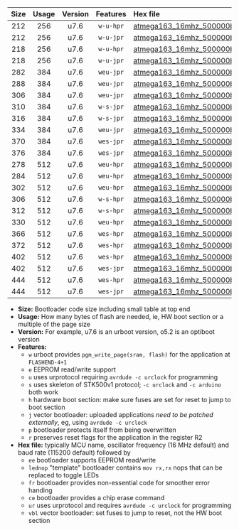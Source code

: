 |Size|Usage|Version|Features|Hex file|
|:-:|:-:|:-:|:-:|:--|
|212|256|u7.6|`w-u-hpr`|[atmega163_16mhz_500000bps_ur.hex](https://raw.githubusercontent.com/stefanrueger/urboot/main/bootloaders/atmega163/fcpu_16mhz/500000_bps/atmega163_16mhz_500000bps_ur.hex)|
|212|256|u7.6|`w-u-jpr`|[atmega163_16mhz_500000bps_ur_vbl.hex](https://raw.githubusercontent.com/stefanrueger/urboot/main/bootloaders/atmega163/fcpu_16mhz/500000_bps/atmega163_16mhz_500000bps_ur_vbl.hex)|
|218|256|u7.6|`w-u-hpr`|[atmega163_16mhz_500000bps_lednop_ur.hex](https://raw.githubusercontent.com/stefanrueger/urboot/main/bootloaders/atmega163/fcpu_16mhz/500000_bps/atmega163_16mhz_500000bps_lednop_ur.hex)|
|218|256|u7.6|`w-u-jpr`|[atmega163_16mhz_500000bps_lednop_ur_vbl.hex](https://raw.githubusercontent.com/stefanrueger/urboot/main/bootloaders/atmega163/fcpu_16mhz/500000_bps/atmega163_16mhz_500000bps_lednop_ur_vbl.hex)|
|282|384|u7.6|`weu-jpr`|[atmega163_16mhz_500000bps_ee_ur_vbl.hex](https://raw.githubusercontent.com/stefanrueger/urboot/main/bootloaders/atmega163/fcpu_16mhz/500000_bps/atmega163_16mhz_500000bps_ee_ur_vbl.hex)|
|288|384|u7.6|`weu-jpr`|[atmega163_16mhz_500000bps_ee_lednop_ur_vbl.hex](https://raw.githubusercontent.com/stefanrueger/urboot/main/bootloaders/atmega163/fcpu_16mhz/500000_bps/atmega163_16mhz_500000bps_ee_lednop_ur_vbl.hex)|
|306|384|u7.6|`weu-jpr`|[atmega163_16mhz_500000bps_ee_lednop_fr_ur_vbl.hex](https://raw.githubusercontent.com/stefanrueger/urboot/main/bootloaders/atmega163/fcpu_16mhz/500000_bps/atmega163_16mhz_500000bps_ee_lednop_fr_ur_vbl.hex)|
|310|384|u7.6|`w-s-jpr`|[atmega163_16mhz_500000bps_vbl.hex](https://raw.githubusercontent.com/stefanrueger/urboot/main/bootloaders/atmega163/fcpu_16mhz/500000_bps/atmega163_16mhz_500000bps_vbl.hex)|
|316|384|u7.6|`w-s-jpr`|[atmega163_16mhz_500000bps_lednop_vbl.hex](https://raw.githubusercontent.com/stefanrueger/urboot/main/bootloaders/atmega163/fcpu_16mhz/500000_bps/atmega163_16mhz_500000bps_lednop_vbl.hex)|
|334|384|u7.6|`weu-jpr`|[atmega163_16mhz_500000bps_ee_lednop_fr_ce_ur_vbl.hex](https://raw.githubusercontent.com/stefanrueger/urboot/main/bootloaders/atmega163/fcpu_16mhz/500000_bps/atmega163_16mhz_500000bps_ee_lednop_fr_ce_ur_vbl.hex)|
|370|384|u7.6|`wes-jpr`|[atmega163_16mhz_500000bps_ee_vbl.hex](https://raw.githubusercontent.com/stefanrueger/urboot/main/bootloaders/atmega163/fcpu_16mhz/500000_bps/atmega163_16mhz_500000bps_ee_vbl.hex)|
|376|384|u7.6|`wes-jpr`|[atmega163_16mhz_500000bps_ee_lednop_vbl.hex](https://raw.githubusercontent.com/stefanrueger/urboot/main/bootloaders/atmega163/fcpu_16mhz/500000_bps/atmega163_16mhz_500000bps_ee_lednop_vbl.hex)|
|278|512|u7.6|`weu-hpr`|[atmega163_16mhz_500000bps_ee_ur.hex](https://raw.githubusercontent.com/stefanrueger/urboot/main/bootloaders/atmega163/fcpu_16mhz/500000_bps/atmega163_16mhz_500000bps_ee_ur.hex)|
|284|512|u7.6|`weu-hpr`|[atmega163_16mhz_500000bps_ee_lednop_ur.hex](https://raw.githubusercontent.com/stefanrueger/urboot/main/bootloaders/atmega163/fcpu_16mhz/500000_bps/atmega163_16mhz_500000bps_ee_lednop_ur.hex)|
|302|512|u7.6|`weu-hpr`|[atmega163_16mhz_500000bps_ee_lednop_fr_ur.hex](https://raw.githubusercontent.com/stefanrueger/urboot/main/bootloaders/atmega163/fcpu_16mhz/500000_bps/atmega163_16mhz_500000bps_ee_lednop_fr_ur.hex)|
|306|512|u7.6|`w-s-hpr`|[atmega163_16mhz_500000bps.hex](https://raw.githubusercontent.com/stefanrueger/urboot/main/bootloaders/atmega163/fcpu_16mhz/500000_bps/atmega163_16mhz_500000bps.hex)|
|312|512|u7.6|`w-s-hpr`|[atmega163_16mhz_500000bps_lednop.hex](https://raw.githubusercontent.com/stefanrueger/urboot/main/bootloaders/atmega163/fcpu_16mhz/500000_bps/atmega163_16mhz_500000bps_lednop.hex)|
|330|512|u7.6|`weu-hpr`|[atmega163_16mhz_500000bps_ee_lednop_fr_ce_ur.hex](https://raw.githubusercontent.com/stefanrueger/urboot/main/bootloaders/atmega163/fcpu_16mhz/500000_bps/atmega163_16mhz_500000bps_ee_lednop_fr_ce_ur.hex)|
|366|512|u7.6|`wes-hpr`|[atmega163_16mhz_500000bps_ee.hex](https://raw.githubusercontent.com/stefanrueger/urboot/main/bootloaders/atmega163/fcpu_16mhz/500000_bps/atmega163_16mhz_500000bps_ee.hex)|
|372|512|u7.6|`wes-hpr`|[atmega163_16mhz_500000bps_ee_lednop.hex](https://raw.githubusercontent.com/stefanrueger/urboot/main/bootloaders/atmega163/fcpu_16mhz/500000_bps/atmega163_16mhz_500000bps_ee_lednop.hex)|
|402|512|u7.6|`wes-hpr`|[atmega163_16mhz_500000bps_ee_lednop_fr.hex](https://raw.githubusercontent.com/stefanrueger/urboot/main/bootloaders/atmega163/fcpu_16mhz/500000_bps/atmega163_16mhz_500000bps_ee_lednop_fr.hex)|
|402|512|u7.6|`wes-jpr`|[atmega163_16mhz_500000bps_ee_lednop_fr_vbl.hex](https://raw.githubusercontent.com/stefanrueger/urboot/main/bootloaders/atmega163/fcpu_16mhz/500000_bps/atmega163_16mhz_500000bps_ee_lednop_fr_vbl.hex)|
|444|512|u7.6|`wes-hpr`|[atmega163_16mhz_500000bps_ee_lednop_fr_ce.hex](https://raw.githubusercontent.com/stefanrueger/urboot/main/bootloaders/atmega163/fcpu_16mhz/500000_bps/atmega163_16mhz_500000bps_ee_lednop_fr_ce.hex)|
|444|512|u7.6|`wes-jpr`|[atmega163_16mhz_500000bps_ee_lednop_fr_ce_vbl.hex](https://raw.githubusercontent.com/stefanrueger/urboot/main/bootloaders/atmega163/fcpu_16mhz/500000_bps/atmega163_16mhz_500000bps_ee_lednop_fr_ce_vbl.hex)|

- **Size:** Bootloader code size including small table at top end
- **Usage:** How many bytes of flash are needed, ie, HW boot section or a multiple of the page size
- **Version:** For example, u7.6 is an urboot version, o5.2 is an optiboot version
- **Features:**
  + `w` urboot provides `pgm_write_page(sram, flash)` for the application at `FLASHEND-4+1`
  + `e` EEPROM read/write support
  + `u` uses urprotocol requiring `avrdude -c urclock` for programming
  + `s` uses skeleton of STK500v1 protocol; `-c urclock` and `-c arduino` both work
  + `h` hardware boot section: make sure fuses are set for reset to jump to boot section
  + `j` vector bootloader: uploaded applications *need to be patched externally*, eg, using `avrdude -c urclock`
  + `p` bootloader protects itself from being overwritten
  + `r` preserves reset flags for the application in the register R2
- **Hex file:** typically MCU name, oscillator frequency (16 MHz default) and baud rate (115200 default) followed by
  + `ee` bootloader supports EEPROM read/write
  + `lednop` "template" bootloader contains `mov rx,rx` nops that can be replaced to toggle LEDs
  + `fr` bootloader provides non-essential code for smoother error handing
  + `ce` bootloader provides a chip erase command
  + `ur` uses urprotocol and requires `avrdude -c urclock` for programming
  + `vbl` vector bootloader: set fuses to jump to reset, not the HW boot section
